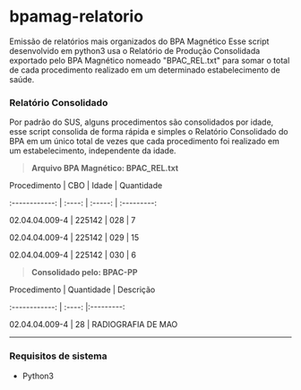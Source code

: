 # bpamag-relatorio

Emissão de relatórios mais organizados do BPA Magnético
Esse script desenvolvido em python3 usa o Relatório de Produção Consolidada exportado pelo BPA Magnético nomeado "BPAC_REL.txt" para somar o total de cada procedimento realizado em um determinado estabelecimento de saúde.

### Relatório Consolidado

Por padrão do SUS, alguns procedimentos são consolidados por idade, esse script consolida de forma rápida e simples o Relatório Consolidado do BPA em um único total de vezes que cada procedimento foi realizado em um estabelecimento, independente da idade.

> **Arquivo BPA Magnético: BPAC_REL.txt**

Procedimento | CBO | Idade | Quantidade

:------------: | :----: | :-----: | :---------:

02.04.04.009-4 | 225142 | 028 | 7

02.04.04.009-4 | 225142 | 029 | 15

02.04.04.009-4 | 225142 | 030 | 6

> **Consolidado pelo: BPAC-PP**

Procedimento | Quantidade | Descrição

:------------: | :----: |:---------:

02.04.04.009-4 | 28 | RADIOGRAFIA DE MAO

---

### Requisitos de sistema

- Python3
